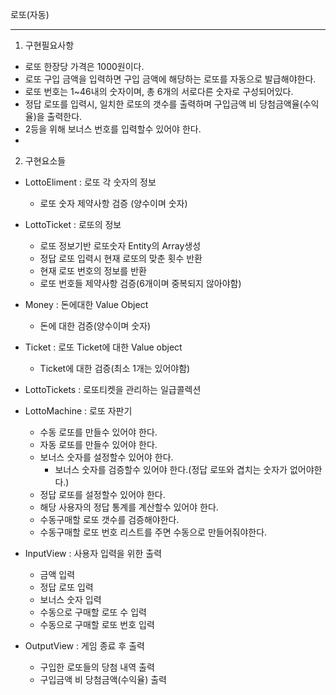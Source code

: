 로또(자동)

---

1. 구현필요사항
 - 로또 한장당 가격은 1000원이다.
 - 로또 구입 금액을 입력하면 구입 금액에 해당하는 로또를 자동으로 발급해야한다.
 - 로또 번호는 1~46내의 숫자이며, 총 6개의 서로다른 숫자로 구성되어있다.
 - 정답 로또를 입력시, 일치한 로또의 갯수를 출력하며 구입금액 비 당첨금액율(수익율)을 출력한다.
 - 2등을 위해 보너스 번호를 입력할수 있어야 한다. 
 - 
2. 구현요소들
- LottoEliment : 로또 각 숫자의 정보
  - 로또 숫자 제약사항 검증 (양수이며 숫자)
- LottoTicket : 로또의 정보 
  - 로또 정보기반 로또숫자 Entity의 Array생성 
  - 정답 로또 입력시 현재 로또의 맞춘 횟수 반환
  - 현재 로또 번호의 정보를 반환
  - 로또 번호들 제약사항 검증(6개이며 중복되지 않아야함)
- Money : 돈에대한 Value Object
  - 돈에 대한 검증(양수이며 숫자)
- Ticket : 로또 Ticket에 대한 Value object
  - Ticket에 대한 검증(최소 1개는 있어야함)
- LottoTickets : 로또티켓을 관리하는 일급콜렉션
  
- LottoMachine : 로또 자판기
  - 수동 로또를 만들수 있어야 한다.
  - 자동 로또를 만들수 있어야 한다. 
  - 보너스 숫자를 설정할수 있어야 한다.
    - 보너스 숫자를 검증할수 있어야 한다.(정답 로또와 겹치는 숫자가 없어야한다.)
  - 정답 로또를 설정할수 있어야 한다.
  - 해당 사용자의 정답 통계를 계산할수 있어야 한다.
  - 수동구매할 로또 갯수를 검증해야한다.
  - 수동구매할 로또 번호 리스트를 주면 수동으로 만들어줘야한다. 

- InputView : 사용자 입력을 위한 출력
  - 금액 입력 
  - 정답 로또 입력 
  - 보너스 숫자 입력 
  - 수동으로 구매할 로또 수 입력
  - 수동으로 구매할 로또 번호 입력
- OutputView : 게임 종료 후 출력
  - 구입한 로또들의 당첨 내역 출력 
  - 구입금액 비 당첨금액(수익율) 출력
